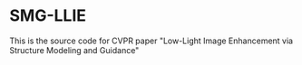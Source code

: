 # SMG-LLIE
This is the source code for CVPR paper "Low-Light Image Enhancement via Structure Modeling and Guidance"
